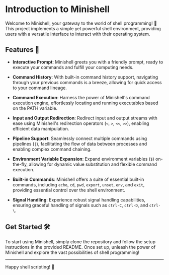 # Introduction to Minishell

Welcome to Minishell, your gateway to the world of shell programming! 🐚 This project implements a simple yet powerful shell environment, providing users with a versatile interface to interact with their operating system.

## Features 🚀

- **Interactive Prompt**: Minishell greets you with a friendly prompt, ready to execute your commands and fulfill your computing needs.

- **Command History**: With built-in command history support, navigating through your previous commands is a breeze, allowing for quick access to your command lineage.

- **Command Execution**: Harness the power of Minishell's command execution engine, effortlessly locating and running executables based on the PATH variable.

- **Input and Output Redirection**: Redirect input and output streams with ease using Minishell's redirection operators (`<`, `>`, `<<`, `>>`), enabling efficient data manipulation.

- **Pipeline Support**: Seamlessly connect multiple commands using pipelines (`|`), facilitating the flow of data between processes and enabling complex command chaining.

- **Environment Variable Expansion**: Expand environment variables (`$`) on-the-fly, allowing for dynamic value substitution and flexible command execution.

- **Built-in Commands**: Minishell offers a suite of essential built-in commands, including `echo`, `cd`, `pwd`, `export`, `unset`, `env`, and `exit`, providing essential control over the shell environment.

- **Signal Handling**: Experience robust signal handling capabilities, ensuring graceful handling of signals such as `ctrl-C`, `ctrl-D`, and `ctrl-\`.

## Get Started 🛠️

To start using Minishell, simply clone the repository and follow the setup instructions in the provided README. Once set up, unleash the power of Minishell and explore the vast possibilities of shell programming!

---

Happy shell scripting! 🌟
